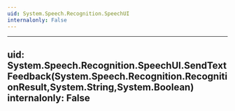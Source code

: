 ```yaml
---
uid: System.Speech.Recognition.SpeechUI
internalonly: False
---
```


---
uid: System.Speech.Recognition.SpeechUI.SendTextFeedback(System.Speech.Recognition.RecognitionResult,System.String,System.Boolean)
internalonly: False
---
